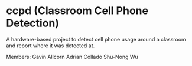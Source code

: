 # ccpd (Classroom Cell Phone Detection)


A hardware-based project to detect cell phone usage around a classroom and report where it was detected at.


Members:
Gavin Allcorn
Adrian Collado
Shu-Nong Wu
